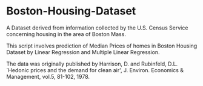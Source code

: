 # Boston-Housing-Dataset
A Dataset derived from information collected by the U.S. Census Service concerning housing in the area of Boston Mass.

This script involves prediction of Median Prices of homes in Boston Housing Dataset by Linear Regression and Multiple Linear Regression.

The data was originally published by Harrison, D. and Rubinfeld, D.L. `Hedonic prices and the demand for clean air', J. Environ. Economics & Management, vol.5, 81-102, 1978.
